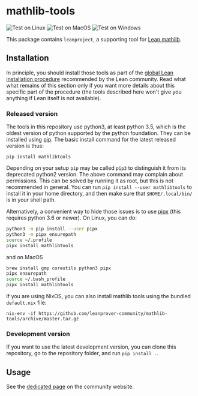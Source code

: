 # mathlib-tools

![Test on Linux](https://github.com/leanprover-community/mathlib-tools/workflows/Test%20on%20Linux/badge.svg)
![Test on MacOS](https://github.com/leanprover-community/mathlib-tools/workflows/Test%20on%20MacOS/badge.svg)
![Test on Windows](https://github.com/leanprover-community/mathlib-tools/workflows/Test%20on%20Windows/badge.svg)

This package contains `leanproject`, a supporting tool for [Lean mathlib](https://leanprover-community.github.io/).

## Installation

In principle, you should install those tools as part of the 
[global Lean installation procedure](https://leanprover-community.github.io/get_started.html#regular-install) recommended by the Lean community. 
Read what what remains of this section only if you want more details
about this specific part of the procedure (the tools described here won't give
you anything if Lean itself is not available).

### Released version

The tools in this repository use python3, at least python 3.5, which is the oldest
version of python supported by the python foundation. They can be
installed using [pip](https://pypi.org/project/mathlibtools/). The basic
install command for the latest released version is thus:
```
pip install mathlibtools
```

Depending on your setup `pip` may be called `pip3` to distinguish it from its
deprecated python2 version. The above command may complain about
permissions. This can be solved by running it as root, but this is not
recommended in general. You can run `pip install --user mathlibtools`
to install it in your home directory, and then make sure that
`$HOME/.local/bin/` is in your shell path. 

Alternatively, a convenient way to hide those issues is to use
[pipx](https://pipxproject.github.io/pipx/) (this requires python 3.6 or
newer). On Linux, you can do:
```bash
python3 -m pip install --user pipx
python3 -m pipx ensurepath
source ~/.profile
pipx install mathlibtools
```
and on MacOS
```bash
brew install gmp coreutils python3 pipx
pipx ensurepath
source ~/.bash_profile
pipx install mathlibtools
```

If you are using NixOS, you can also install mathlib tools using the bundled `default.nix` file:
```
nix-env -if https://github.com/leanprover-community/mathlib-tools/archive/master.tar.gz
```

### Development version

If you want to use the latest development version, you can clone this
repository, go to the repository folder, and run `pip install .`.

## Usage

See the [dedicated page](https://leanprover-community.github.io/leanproject.html) on the community website.
